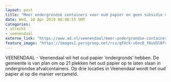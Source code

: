 ```yaml
---
layout: post
title: "Meer ondergrondse containers voor oud papier en geen subsidie meer voor de ophalers"
date: Wed, 10 Apr 2019 08:48:55 GMT
categories: 
- utrecht 
- veenendaal 
externe_link: "https://www.ad.nl/veenendaal/meer-ondergrondse-containers-voor-oud-papier-en-geen-subsidie-meer-voor-de-ophalers~ad2e8962/"
feature_image: "https://images1.persgroep.net/rcs/qFUcX-s6nc0_fKuVQlBfvgayz8A/diocontent/137328912/_fitwidth/400/?appId=21791a8992982cd8da851550a453bd7f&quality=0.7"
---
```


VEENENDAAL - Veenendaal wil het oud papier ‘ondergronds’ hebben. De gemeente is van plan om op 21 plekken het oud papier op te laten slaan in ondergrondse afvalcontainers. Op drie locaties in Veenendaal wordt het oud papier al op die manier verzameld.
